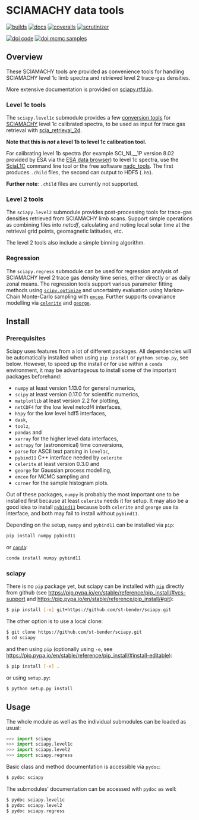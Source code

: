 # SCIAMACHY data tools

[![builds](https://github.com/st-bender/sciapy/actions/workflows/ci_build_and_test.yml/badge.svg?branch=master)](https://github.com/st-bender/sciapy/actions/workflows/ci_build_and_test.yml)
[![docs](https://rtfd.org/projects/sciapy/badge/?version=latest)](https://sciapy.rtfd.io/en/latest/?badge=latest)
[![coveralls](https://coveralls.io/repos/github/st-bender/sciapy/badge.svg)](https://coveralls.io/github/st-bender/sciapy)
[![scrutinizer](https://scrutinizer-ci.com/g/st-bender/sciapy/badges/quality-score.png?b=master)](https://scrutinizer-ci.com/g/st-bender/sciapy/?branch=master)

[![doi code](https://zenodo.org/badge/DOI/10.5281/zenodo.1401370.svg)](https://doi.org/10.5281/zenodo.1401370)
[![doi mcmc samples](https://zenodo.org/badge/DOI/10.5281/zenodo.1342701.svg)](https://doi.org/10.5281/zenodo.1342701)

## Overview

These SCIAMACHY tools are provided as convenience tools for handling
SCIAMACHY level 1c limb spectra and retrieved level 2 trace-gas densities.

More extensive documentation is provided on [sciapy.rtfd.io](https://sciapy.rtfd.io).

### Level 1c tools

The `sciapy.level1c` submodule provides a few
[conversion tools](sciapy/level1c/README.md) for [SCIAMACHY](http://www.sciamachy.org)
level 1c calibrated spectra, to be used as input for trace gas retrieval with
[scia\_retrieval\_2d](https://github.com/st-bender/scia_retrieval_2d).

**Note that this is *not* a level 1b to level 1c calibration tool.**

For calibrating level 1b spectra (for example SCI\_NL\_\_1P version 8.02
provided by ESA via the
[ESA data browser](https://earth.esa.int/web/guest/data-access/browse-data-products))
to level 1c spectra, use the
[SciaL1C](https://earth.esa.int/web/guest/software-tools/content/-/article/scial1c-command-line-tool-4073)
command line tool or the free software
[nadc\_tools](https://github.com/rmvanhees/nadc_tools).
The first produces `.child` files, the second can output to HDF5 (`.h5`).

**Further note**: `.child` files are currently not supported.

### Level 2 tools

The `sciapy.level2` submodule provides
post-processing tools for trace-gas densities retrieved from SCIAMACHY limb scans.
Support simple operations as combining files into *netcdf*, calculating and noting
local solar time at the retrieval grid points, geomagnetic latitudes, etc.

The level 2 tools also include a simple binning algorithm.

### Regression

The `sciapy.regress` submodule can be used for regression analysis of SCIAMACHY
level 2 trace gas density time series, either directly or as daily zonal means.
The regression tools support various parameter fitting methods using
[`scipy.optimize`](https://docs.scipy.org/doc/scipy/reference/optimize.html)
and uncertainty evaluation using Markov-Chain Monte-Carlo sampling with
[`emcee`](https://emcee.readthedocs.io).
Further supports covariance modelling via
[`celerite`](https://celerite.readthedocs.io)
and [`george`](https://george.readthedocs.io).

## Install

### Prerequisites

Sciapy uses features from a lot of different packages.
All dependencies will be automatically installed when using
`pip install` or `python setup.py`, see below.
However, to speed up the install or for use
within a `conda` environment, it may be advantageous to
install some of the important packages beforehand:

- `numpy` at least version 1.13.0 for general numerics,
- `scipy` at least version 0.17.0 for scientific numerics,
- `matplotlib` at least version 2.2 for plotting,
- `netCDF4` for the low level netcdf4 interfaces,
- `h5py` for the low level hdf5 interfaces,
- `dask`,
- `toolz`,
- `pandas` and
- `xarray` for the higher level data interfaces,
- `astropy` for (astronomical) time conversions,
- `parse` for ASCII text parsing in `level1c`,
- `pybind11` C++ interface needed by `celerite`
- `celerite` at least version 0.3.0 and
- `george` for Gaussian process modelling,
- `emcee` for MCMC sampling and
- `corner` for the sample histogram plots.

Out of these packages, `numpy` is probably the most important one
to be installed first because at least `celerite` needs it for setup.
It may also be a good idea to install
[`pybind11`](https://pybind11.readthedocs.io)
because both `celerite` and `george` use its interface,
and both may fail to install without `pybind11`.

Depending on the setup, `numpy` and `pybind11` can be installed
via `pip`:
```sh
pip install numpy pybind11
```
or [`conda`](https://conda.io):
```sh
conda install numpy pybind11
```

### sciapy

There is no `pip` package yet, but
sciapy can be installed with [`pip`](https://pip.pypa.io) directly
from github (see <https://pip.pypa.io/en/stable/reference/pip_install/#vcs-support>
and <https://pip.pypa.io/en/stable/reference/pip_install/#git>):
```sh
$ pip install [-e] git+https://github.com/st-bender/sciapy.git
```

The other option is to use a local clone:
```sh
$ git clone https://github.com/st-bender/sciapy.git
$ cd sciapy
```
and then using `pip` (optionally using `-e`, see
<https://pip.pypa.io/en/stable/reference/pip_install/#install-editable>):
```sh
$ pip install [-e] .
```

or using `setup.py`:
```sh
$ python setup.py install
```

## Usage

The whole module as well as the individual submodules can be loaded as usual:
```python
>>> import sciapy
>>> import sciapy.level1c
>>> import sciapy.level2
>>> import sciapy.regress
```

Basic class and method documentation is accessible via `pydoc`:
```sh
$ pydoc sciapy
```

The submodules' documentation can be accessed with `pydoc` as well:
```sh
$ pydoc sciapy.level1c
$ pydoc sciapy.level2
$ pydoc sciapy.regress
```
